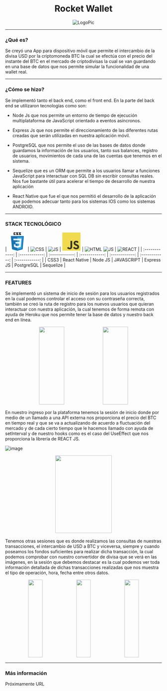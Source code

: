 <h1 align='center'> Rocket Wallet</h1>
  <p align='center'>
  <img alt='LogoPic' src='https://github.com/andresf2448/Exchange-ProyectoFinal/blob/main/client/rocketXchange-logos/rocketXchange-logos_white.png'   width='400px' height='400px' />
</p>

********

### ¿Qué es?

Se creyó una App para dispositivo móvil que permite el intercambio de la divisa USD por la criptomoneda BTC la cual se efectúa con el precio del instante del BTC en el mercado de criptodivisas la cual se van guardando en una base de datos que nos permite simular la funcionalidad de una wallet real.

********

### ¿Cómo se hizo?


Se implementó tanto el back end, como el front end. En la parte del back end se utilizaron tecnologías como son:

* Node Js que nos permite un entorno de tiempo de ejecución multiplataforma de JavaScript orientado a eventos asíncronos.

* Express Js que nos permite el direccionamiento de las diferentes rutas creadas que serán utilizadas en nuestra aplicación móvil.

* PostgreSQL que nos permite el uso de las bases de datos donde guardamos la información de los usuarios, tanto sus balances, registro de usuarios, movimientos de cada una de las cuentas que tenemos en el sistema.

* Sequelize que es un ORM que permite a los usuarios llamar a funciones JavaScript para interactuar con SQL DB sin escribir consultas reales. Nos fue bastante útil para acelerar el tiempo de desarrollo de nuestra aplicación

* React Native que fue el que nos permitió el desarrollo de la aplicación que podemos adecuar tanto para los sistemas IOS como los sistemas ANDROID.

********

### STACK TECNOLÓGICO

| <img src="https://raw.githubusercontent.com/devicons/devicon/master/icons/css3/css3-original-wordmark.svg" width="60" alt="HTML"> | <img src="https://reactnative.dev/img/header_logo.svg" width="60" alt="CSS"> | <img src="https://external-content.duckduckgo.com/iu/?u=https%3A%2F%2Fupload.wikimedia.org%2Fwikipedia%2Fcommons%2Fthumb%2F7%2F7e%2FNode.js_logo_2015.svg%2F1280px-Node.js_logo_2015.svg.png&f=1&nofb=1" width="60" alt="JS">  | <img src="https://raw.githubusercontent.com/devicons/devicon/master/icons/javascript/javascript-original.svg" width="60" alt="REACT"> | <img src="https://external-content.duckduckgo.com/iu/?u=https%3A%2F%2Fdevtechnosys.com%2Finsights%2Fwp-content%2Fuploads%2F2019%2F06%2Fexpress-js-logo.png&f=1&nofb=1" width="60" alt="HTML"> <img src="https://external-content.duckduckgo.com/iu/?u=https%3A%2F%2Ftse4.mm.bing.net%2Fth%3Fid%3DOIP.7AOhGDnRL2eyJMUidCHZEAHaDt%26pid%3DApi&f=1" width="60" alt="JS">  | <img src="https://external-content.duckduckgo.com/iu/?u=https%3A%2F%2Ftse1.mm.bing.net%2Fth%3Fid%3DOIP.HgZ0btw9LNzzUj6_XGMgLwHaEK%26pid%3DApi&f=1" width="60" alt="REACT"> |
| :------------: | :------------: | :------------: | :------------: | :------------: | :------------: | :------------: |
| CSS3  | React Native | Node JS | JAVASCRIPT |  Express JS | PostgreSQL | Sequelize |


********

### FEATURES

Se implementó un sistema de inicio de sesión para los usuarios registrados en la cual podemos controlar el acceso con su contraseña correcta, también se creó la ruta de registro para los nuevos usuarios que quieran interactuar con nuestra aplicación, la cual tenemos de forma remota con ayuda de Heroku que nos permite tener la base de datos y nuestro back end en línea.


<p align="center">
<img  src="https://user-images.githubusercontent.com/76981775/130433621-7c8d31ed-bfd7-4ba0-ba15-a9af04bce69b.png" width="40%" height='250px'>
<img  src="https://user-images.githubusercontent.com/76981775/130433759-b4fc8f3d-4131-4785-8635-546fb7f77dbf.png" width="40%" height='250px'>
</p>

En nuestro ingreso por la plataforma tenemos la sesión de inicio donde por medio de un llamado a una API externa nos proporciona el precio del BTC en tiempo real y que se va a actualizando de acuerdo a fluctuación del mercado y de cada cierto tiempo que le hacemos llamado con ayuda de setInterval y de nuestro hooks como es el caso del UseEffect que nos proporciona la librería de REACT JS. 

![image](https://user-images.githubusercontent.com/76981775/130434465-14fd9d59-63d8-4c6c-a738-a7bf524a2f5e.png)


<p align="center">
<img  src="https://user-images.githubusercontent.com/76981775/130434465-14fd9d59-63d8-4c6c-a738-a7bf524a2f5e.png" width="60%" height='250px'>
</p>

Tenemos otras sesiones que es donde realizamos las consultas de nuestras transacciones, el intercambio de USD a BTC y viceversa, siempre y cuando poseamos los fondos suficientes para realizar dicha transacción, la cual podemos comprobar con nuestro convertidor de divisa que se verá en las imágenes, en la sesión que debemos destacar es la cual podemos ver toda información detallada de dichas transacciones realizadas que nos muestra el tipo de operación, hora, fecha entre otros datos.


<p align="center">
<img  src="https://user-images.githubusercontent.com/76981775/130434735-5832e1c5-fbb9-4f6e-8787-2a2f222dd994.png" width="30%" height='250px'>
<img  src="https://user-images.githubusercontent.com/76981775/130434806-dfa3df3f-69ca-4b7c-8df0-bc825ffaacff.png" width="30%" height='250px'>
<img  src="https://user-images.githubusercontent.com/76981775/130434924-f18e20c0-70f4-4a06-b41e-ef3e89d9f8f6.png" width="30%" height='250px'>
</p>

********

### Más información 

Próximamente URL




